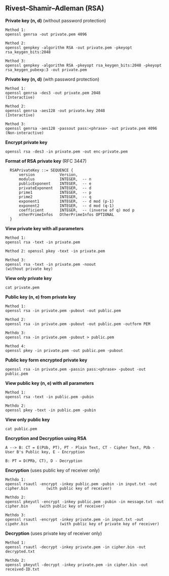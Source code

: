 ##  Rivest–Shamir–Adleman (RSA)

**Private key (n, d)** (without password protection)

```
Method 1: 
openssl genrsa -out private.pem 4096
```

```
Method 2: 
openssl genpkey -algorithm RSA -out private.pem -pkeyopt rsa_keygen_bits:2048
```

```
Method 3: 
openssl genpkey -algorithm RSA -pkeyopt rsa_keygen_bits:2048 -pkeyopt rsa_keygen_pubexp:3 -out private.pem
```

**Private key (n, d)** (with password protection)

```
Method 1: 
openssl genrsa -des3 -out private.pem 2048                              (Interactive)
``` 

```
Method 2: 
openssl genrsa -aes128 -out private.key 2048                            (Interactive)
```

```
Method 3: 
openssl genrsa -aes128 -passout pass:<phrase> -out private.pem 4096     (Non-interactive)
```

**Encrypt private key**

``openssl rsa -des3 -in private.pem -out enc-private.pem``

**Format of RSA private key** (RFC 3447)

```
  RSAPrivateKey ::= SEQUENCE {
      version           Version,
      modulus           INTEGER,  -- n
      publicExponent    INTEGER,  -- e
      privateExponent   INTEGER,  -- d
      prime1            INTEGER,  -- p
      prime2            INTEGER,  -- q
      exponent1         INTEGER,  -- d mod (p-1)
      exponent2         INTEGER,  -- d mod (q-1)
      coefficient       INTEGER,  -- (inverse of q) mod p
      otherPrimeInfos   OtherPrimeInfos OPTIONAL
  }
  ```

**View private key with all parameters** 

```
Method 1:
openssl rsa -text -in private.pem
```

```
Method 2: openssl pkey -text -in private.pem
```

```
Method 3: 
openssl rsa -text -in private.pem -noout                                    (without private key)
```

**View only private key**

``cat private.pem``

**Public key (n, e) from private key**

```
Method 1:
openssl rsa -in private.pem -pubout -out public.pem
```

```
Method 2:
openssl rsa -in private.pem -pubout -out public.pem -outform PEM
```

```
Methdo 3:
openssl rsa -in private.pem -pubout > public.pem
```

```
Method 4:
openssl pkey -in private.pem -out public.pem -pubout
```

**Public key form encrypted private key**

``openssl rsa -in private.pem -passin pass:<phrase> -pubout -out public.pem``

**View public key (n, e) with all parameters**

```
Method 1:
openssl rsa -text -in public.pem -pubin
```

```
Methdo 2:
openssl pkey -text -in public.pem -pubin
```

**View only public key**

``cat public.pem``


**Encryption and Decryption using RSA**

```
A --> B: CT = E(PUb, PT), PT - Plain Text, CT - Cipher Text, PUb - User B's Public key, E - Encryption

B: PT = D(PRb, CT), D - Decryption 
```

**Encryption** (uses public key of receiver only) 

```
Methdo 1:
openssl rsautl -encrypt -inkey public.pem -pubin -in input.txt -out cipher.bin        (with public key of receiver)
```

```
Methdo 2:
openssl pkeyutl -encrypt -inkey public.pem -pubin -in message.txt -out cipher.bin     (with public key of receiver) 
```

```
Methdo 3:
openssl rsautl -encrypt -inkey private.pem -in input.txt -out cipehr.bin              (with public key of private key of receiver)
```

**Decryption** (uses private key of receiver only)

```
Method 1:
openssl rsautl -decrypt -inkey private.pem -in cipher.bin -out decrypted.txt
```

```
Methdo 2:
openssl pkeyutl -decrypt -inkey private.pem -in cipher.bin -out received-ID.txt
```
